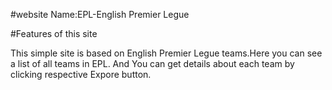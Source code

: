 #website Name:EPL-English Premier Legue

#Features of this site

This simple site is based on English Premier Legue teams.Here you can see a list of all teams in EPL. And You can get details about each team by clicking respective Expore button.
